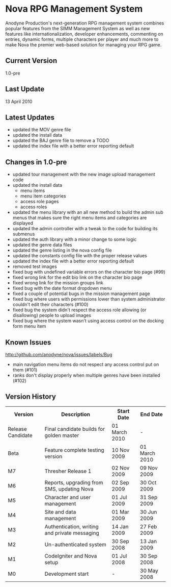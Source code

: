 Nova RPG Management System
==========================
Anodyne Production's next-generation RPG management system combines popular features from the SIMM Management System as well as new features like internationalization, developer enhancements, commenting on entries, dynamic forms, multiple characters per player and much more to make Nova the premier web-based solution for managing your RPG game.

Current Version
---------------
1.0-pre

Last Update
-----------
13 April 2010

Latest Updates
--------------
* updated the MOV genre file
* updated the install data
* updated the BAJ genre file to remove a TODO
* updated the index file with a better error reporting default

Changes in 1.0-pre
------------------
* updated tour management with the new image upload management code
* updated the install data
    * menu items
    * menu item categories
    * access role pages
    * access roles
* updated the menu library with an all new method to build the admin sub menus that makes sure the right menu items and categories are displayed
* updated the admin controller with a tweak to the code for building its submenus
* updated the auth library with a minor change to some logic
* updated the genre data files
* updated the genre listing in the nova config file
* updated the constants config file with the proper release values
* updated the index file with a better error reporting default
* removed test images
* fixed bug with undefined variable errors on the character bio page (#99)
* fixed wrong link for the edit bio link on the character bio page
* fixed wrong link for the mission groups link
* fixed bug with the date format dropdown menu
* fixed a couple of potential bugs in the mission management page
* fixed bug where users with permissions lower than system administrator couldn't edit their characters (#100)
* fixed bug the system didn't respect the access role allowing (or disallowing) people to upload images
* fixed bug where the system wasn't using access control on the docking form menu item

Known Issues
------------
http://github.com/anodyne/nova/issues/labels/Bug

* main navigation menu items do not respect any access control put on them (#101)
* ranks don't display properly when multiple genres have been installed (#102)

Version History
---------------
<table>
	<tr>
		<th>Version</th><th>Description</th><th>Start Date</th><th>End Date</th>
	</tr>
	<tr>
		<td>Release Candidate</td><td>Final candidate builds for golden master</td><td>01 March 2010</td><td>-</td>
	</tr>
	<tr>
		<td>Beta</td><td>Feature complete testing version</td><td>10 Nov 2009</td><td>01 March 2010</td>
	</tr>
	<tr>
		<td>M7</td><td>Thresher Release 1</td><td>02 Nov 2009</td><td>09 Nov 2009</td>
	</tr>
	<tr>
		<td>M6</td><td>Reports, upgrading from SMS, updating Nova</td><td>02 Sep 2009</td><td>30 Oct 2009</td>
	</tr>
	<tr>
		<td>M5</td><td>Character and user management</td><td>01 Jul 2009</td><td>31 Sep 2009</td>
	</tr>
	<tr>
		<td>M4</td><td>Site and data management</td><td>01 Mar 2009</td><td>30 Jun 2009</td>
	</tr>
	<tr>
		<td>M3</td><td>Authentication, writing and private messaging</td><td>14 Jan 2009</td><td>27 Feb 2009</td>
	</tr>
	<tr>
		<td>M2</td><td>Un-authenticated system</td><td>30 Sep 2008</td><td>13 Jan 2009</td>
	</tr>
	<tr>
		<td>M1</td><td>CodeIgniter and Nova setup</td><td>01 Jul 2008</td><td>30 Sep 2008</td>
	</tr>
	<tr>
		<td>M0</td><td>Development start</td><td>-</td><td>30 May 2008</td>
	</tr>
</table>